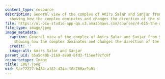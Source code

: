 ```yaml
---
content_type: resource
description: General view of the complex of Amirs Salar and Sanjar from Saliba Street
  showing how the complex dominates and changes the direction of the street.
file: https://ol-ocw-studio-app-qa.s3.amazonaws.com/courses/4-615-the-architecture-of-cairo-spring-2002/9ac72227b434a182424a18b780ac9a01_1067.jpeg
file_type: image/jpeg
image_metadata:
  caption: General view of the complex of Amirs Salar and Sanjar from Saliba Street
    showing how the complex dominates and changes the direction of the street.
  credit: ''
  image-alt: Amirs Salar and Sanjar
parent_uid: b5a5d49b-2169-a890-6fd3-f15eef9cfc0f
resourcetype: Image
title: 1067.jpeg
uid: 9ac72227-b434-a182-424a-18b780ac9a01
---
```

